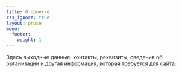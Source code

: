 ```yaml
---
title: О проекте
rss_ignore: true
layout: prose
menu:
  footer:
    weight: 1
---
```


Здесь выходные данные, контакты, реквизиты, сведения об организации и другая информация, которая требуется для сайта.
